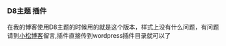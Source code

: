
### D8主题 插件
在我的博客使用D8主题的时候用的就是这个版本，样式上没有什么问题，有问题请到<a href="https://www.phpsong.com/1645.html">小松博客</a>留言,插件直接传到wordpress插件目录就可以了


